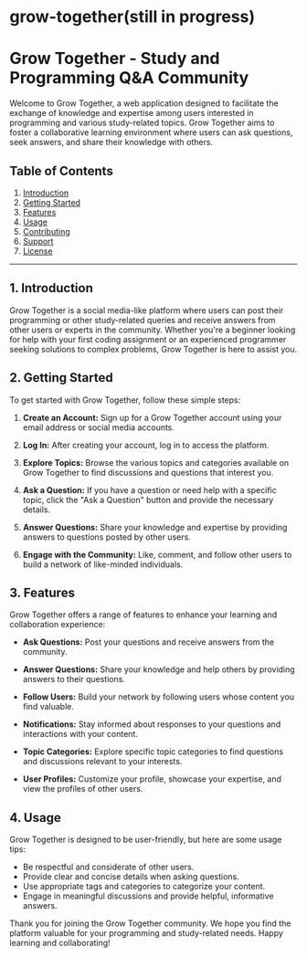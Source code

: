 # grow-together(still in progress)
# Grow Together - Study and Programming Q&A Community

Welcome to Grow Together, a web application designed to facilitate the exchange of knowledge and expertise among users interested in programming and various study-related topics. Grow Together aims to foster a collaborative learning environment where users can ask questions, seek answers, and share their knowledge with others.

## Table of Contents

1. [Introduction](#introduction)
2. [Getting Started](#getting-started)
3. [Features](#features)
4. [Usage](#usage)
5. [Contributing](#contributing)
6. [Support](#support)
7. [License](#license)

---

## 1. Introduction

Grow Together is a social media-like platform where users can post their programming or other study-related queries and receive answers from other users or experts in the community. Whether you're a beginner looking for help with your first coding assignment or an experienced programmer seeking solutions to complex problems, Grow Together is here to assist you.

## 2. Getting Started

To get started with Grow Together, follow these simple steps:

1. **Create an Account:** Sign up for a Grow Together account using your email address or social media accounts.

2. **Log In:** After creating your account, log in to access the platform.

3. **Explore Topics:** Browse the various topics and categories available on Grow Together to find discussions and questions that interest you.

4. **Ask a Question:** If you have a question or need help with a specific topic, click the "Ask a Question" button and provide the necessary details.

5. **Answer Questions:** Share your knowledge and expertise by providing answers to questions posted by other users.

6. **Engage with the Community:** Like, comment, and follow other users to build a network of like-minded individuals.

## 3. Features

Grow Together offers a range of features to enhance your learning and collaboration experience:

- **Ask Questions:** Post your questions and receive answers from the community.

- **Answer Questions:** Share your knowledge and help others by providing answers to their questions.

- **Follow Users:** Build your network by following users whose content you find valuable.

- **Notifications:** Stay informed about responses to your questions and interactions with your content.

- **Topic Categories:** Explore specific topic categories to find questions and discussions relevant to your interests.

- **User Profiles:** Customize your profile, showcase your expertise, and view the profiles of other users.

## 4. Usage

Grow Together is designed to be user-friendly, but here are some usage tips:

- Be respectful and considerate of other users.
- Provide clear and concise details when asking questions.
- Use appropriate tags and categories to categorize your content.
- Engage in meaningful discussions and provide helpful, informative answers.


Thank you for joining the Grow Together community. We hope you find the platform valuable for your programming and study-related needs. Happy learning and collaborating!
